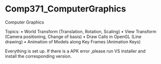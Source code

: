 # Comp371_ComputerGraphics
Computer Graphics

Topics:
• World Transform (Translation, Rotation, Scaling)
• View Transform (Camera positioning, Change of basis)
• Draw Calls in OpenGL (Line drawing)
• Animation of Models along Key Frames (Animation Keys)


Everything is set up. If there is a APK error ,please run VS installer and install the corresponding version.
